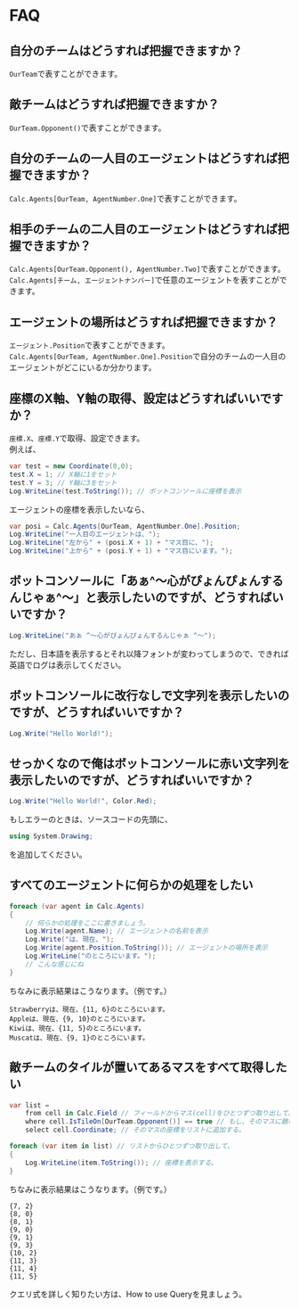 # FAQ

## 自分のチームはどうすれば把握できますか？

`OurTeam`で表すことができます。

## 敵チームはどうすれば把握できますか？

`OurTeam.Opponent()`で表すことができます。

## 自分のチームの一人目のエージェントはどうすれば把握できますか？

`Calc.Agents[OurTeam, AgentNumber.One]`で表すことができます。

## 相手のチームの二人目のエージェントはどうすれば把握できますか？

`Calc.Agents[OurTeam.Opponent(), AgentNumber.Two]`で表すことができます。  
`Calc.Agents[チーム, エージェントナンバー]`で任意のエージェントを表すことができます。

## エージェントの場所はどうすれば把握できますか？

`エージェント.Position`で表すことができます。  
`Calc.Agents[OurTeam, AgentNumber.One].Position`で自分のチームの一人目のエージェントがどこにいるか分かります。

## 座標のX軸、Y軸の取得、設定はどうすればいいですか？

`座標.X`、`座標.Y`で取得、設定できます。  
例えば、

```cs
var test = new Coordinate(0,0);
test.X = 1; // X軸に1をセット
test.Y = 3; // Y軸に3をセット
Log.WriteLine(test.ToString()); // ボットコンソールに座標を表示
```

エージェントの座標を表示したいなら、

```cs
var posi = Calc.Agents[OurTeam, AgentNumber.One].Position;
Log.WriteLine("一人目のエージェントは、");
Log.WriteLine("左から" + (posi.X + 1) + "マス目に、");
Log.WriteLine("上から" + (posi.Y + 1) + "マス目にいます。");
```

## ボットコンソールに「あぁ^～心がぴょんぴょんするんじゃぁ^～」と表示したいのですが、どうすればいいですか？

```cs
Log.WriteLine("あぁ ^～心がぴょんぴょんするんじゃぁ ^～");
```

ただし、日本語を表示するとそれ以降フォントが変わってしまうので、できれば英語でログは表示してください。

## ボットコンソールに改行なしで文字列を表示したいのですが、どうすればいいですか？

```cs
Log.Write("Hello World!");
```

## せっかくなので俺はボットコンソールに赤い文字列を表示したいのですが、どうすればいいですか？

```cs
Log.Write("Hello World!", Color.Red);
```

もしエラーのときは、ソースコードの先頭に、

```cs
using System.Drawing;
```

を追加してください。

## すべてのエージェントに何らかの処理をしたい

```cs
foreach (var agent in Calc.Agents)
{
    // 何らかの処理をここに書きましょう。
    Log.Write(agent.Name); // エージェントの名前を表示
    Log.Write("は、現在、");
    Log.Write(agent.Position.ToString()); // エージェントの場所を表示
    Log.WriteLine("のところにいます。");
    // こんな感じにね
}
```

ちなみに表示結果はこうなります。（例です。）

```表示結果
Strawberryは、現在、{11, 6}のところにいます。
Appleは、現在、{9, 10}のところにいます。
Kiwiは、現在、{11, 5}のところにいます。
Muscatは、現在、{9, 1}のところにいます。
```

## 敵チームのタイルが置いてあるマスをすべて取得したい

```cs
var list =
    from cell in Calc.Field // フィールドからマス(cell)をひとつずつ取り出して、
    where cell.IsTileOn[OurTeam.Opponent()] == true // もし、そのマスに敵のタイルが置いてあったら、
    select cell.Coordinate; // そのマスの座標をリストに追加する。

foreach (var item in list) // リストからひとつずつ取り出して、
{
    Log.WriteLine(item.ToString()); // 座標を表示する。
}
```

ちなみに表示結果はこうなります。（例です。）

```表示結果
{7, 2}
{8, 0}
{8, 1}
{9, 0}
{9, 1}
{9, 3}
{10, 2}
{11, 3}
{11, 4}
{11, 5}
```

クエリ式を詳しく知りたい方は、How to use Queryを見ましょう。